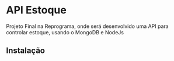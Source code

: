 # API Estoque
Projeto Final na Reprograma, onde será desenvolvido uma API para controlar estoque, usando o MongoDB e NodeJs
## Instalação

